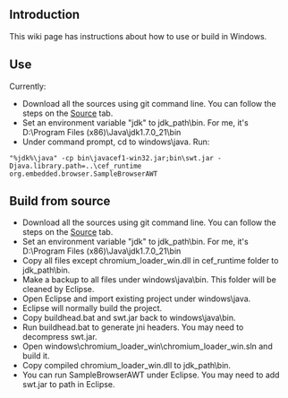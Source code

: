 ## Introduction ##

This wiki page has instructions about how to use or build in Windows.

## Use ##

Currently:
  * Download all the sources using git command line. You can follow the steps on the [Source](http://code.google.com/p/javacef/source/checkout) tab.
  * Set an environment variable "jdk" to jdk\_path\bin. For me, it's D:\Program Files (x86)\Java\jdk1.7.0\_21\bin
  * Under command prompt, cd to windows\java. Run:
```
"%jdk%\java" -cp bin\javacef1-win32.jar;bin\swt.jar -Djava.library.path=..\cef_runtime org.embedded.browser.SampleBrowserAWT
```

## Build from source ##

  * Download all the sources using git command line. You can follow the steps on the [Source](http://code.google.com/p/javacef/source/checkout) tab.
  * Set an environment variable "jdk" to jdk\_path\bin. For me, it's D:\Program Files (x86)\Java\jdk1.7.0\_21\bin
  * Copy all files except chromium\_loader\_win.dll in cef\_runtime folder to jdk\_path\bin.
  * Make a backup to all files under windows\java\bin. This folder will be cleaned by Eclipse.
  * Open Eclipse and import existing project under windows\java.
  * Eclipse will normally build the project.
  * Copy buildhead.bat and swt.jar back to windows\java\bin.
  * Run buildhead.bat to generate jni headers. You may need to decompress swt.jar.
  * Open windows\chromium\_loader\_win\chromium\_loader\_win.sln and build it.
  * Copy compiled chromium\_loader\_win.dll to jdk\_path\bin.
  * You can run SampleBrowserAWT under Eclipse. You may need to add swt.jar to path in Eclipse.